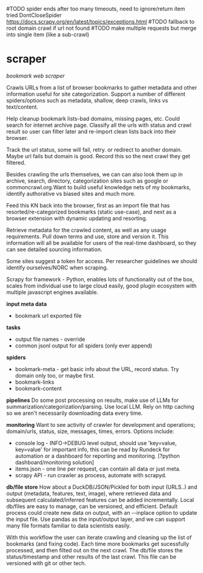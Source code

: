 #TODO spider ends after too many timeouts, need to ignore/return item tried DontCloseSpider https://docs.scrapy.org/en/latest/topics/exceptions.html
#TODO fallback to root domain crawl if url not found
#TODO make multiple requests but merge into single item (like a sub-crawl)


# scraper
*bookmark web scraper*

Crawls URLs from a list of browser bookmarks to gather metadata and other information useful for site categorization. Support a number of different spiders/options such as metadata, shallow, deep crawls, links vs text/content.

Help cleanup bookmark lists-bad domains, missing pages, etc. Could search for internet archive page. Classify all the urls with status and crawl result so user can filter later and re-import clean lists back into their browser.

Track the url status, some will fail, retry. or redirect to another domain. Maybe url fails but domain is good. Record this so the next crawl they get filtered.

Besides crawling the urls themselves, we can can also look them up in archive, search, directory, categorization sites such as google or commoncrawl.org.Want to build useful knowledge nets of my bookmarks, identify authorative vs biased sites and much more. 

Feed this KN back into the browser, first as an import file that has resorted/re-categorized bookmarks (static use-case), and next as a browser extension with dynamic updating and resorting.

Retrieve metadata for the crawled content, as well as any usage requirements.
Pull down terms and use, store and version it. This information will all be available for users of the real-time dashboard, so they can see detailed sourcing information.

Some sites suggest a token for access. Per researcher guidelines we should identify ourselves/NORC when scraping.

Scrapy for framework - Python, enables lots of functionality out of the box, scales from individual use to large cloud easily, good plugin ecosystem with multiple javascript engines available.

**input meta data**
 - bookmark url exported file

**tasks**
 - output file names - override
 - common jsonl output for all spiders (only ever append)

 **spiders**
  - bookmark-meta - get basic info about the URL, record status. Try domain only too, or maybe first.  
  - bookmark-links
  - bookmark-content

**pipelines**
Do some post processing on results, make use of LLMs for summarization/categorization/parsing. Use local LLM.
Rely on http caching so we aren't necessarily downloading data every time.

**monitoring**
Want to see activity of crawler for development and operations; domain/urls, status, size, messages, times, errors.
Options include:
  - console log - INFO->DEBUG level output, should use 'key=value, key=value' for important info, this can be read by Rundeck for automation or a dashboard for reporting and monitoring. [?python dashboard/monitoring solution]
  - items.json - one line per request, can contain all data or just meta.
  - scrapy API - run crawler as process, automate with scrapyd.

**db/file store**
How about a DuckDB/JSON/Pickled for both input (URLS..) and output (metadata, features, text, image), where retrieved data and subsequent calculated/inferred features can be added incrementally. Local db/files are easy to manage, can be versioned, and efficient. Default process could create new data on output, with an --inplace option to update the input file. Use pandas as the input/output layer, and we can support many file formats familiar to data scientists easily.

With this workflow the user can iterate crawling and cleaning up the list of bookmarks (and fixing code). Each time more bookmarks get sucessfully processed, and then filted out on the next crawl.
The db/file stores the status/timestamp and other results of the last crawl. This file can be versioned with git or other tech.

